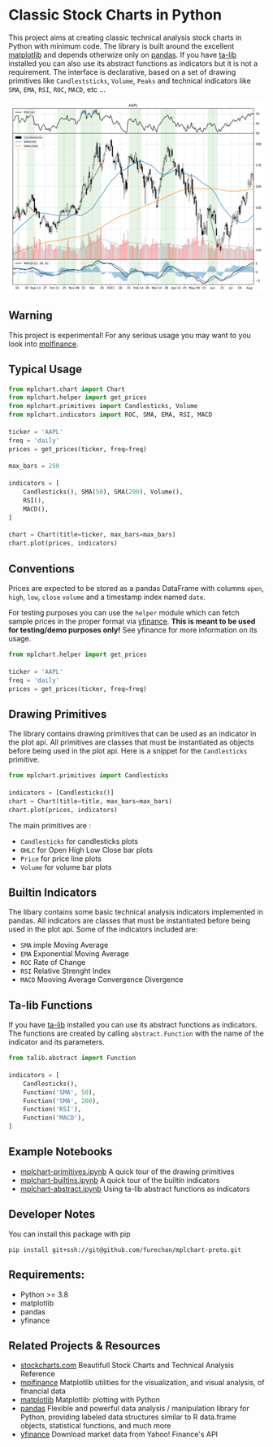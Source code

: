 # Classic Stock Charts in Python

This project aims at creating classic
technical analysis stock charts in Python with minimum code.
The library is built around the excellent 
[matplotlib](https://github.com/matplotlib/matplotlib)
and depends otherwize only on
[pandas](https://github.com/pandas-dev/pandas). If you have
[ta-lib](https://github.com/mrjbq7/ta-lib)
installed you can also use its abstract functions as indicators but it is not a requirement. 
The interface is declarative, based on a set of drawing primitives
like `Candleststicks`, `Volume`, `Peaks`
and technical indicators
like `SMA`, `EMA`, `RSI`, `ROC`, `MACD`, etc ...


![Showcase Chart](/output/showcase.svg "Showcase")


## Warning

This project is experimental! For any serious usage you may want to you look into
[mplfinance](https://pypi.org/project/mplfinance/).


## Typical Usage

```python
from mplchart.chart import Chart
from mplchart.helper import get_prices
from mplchart.primitives import Candlesticks, Volume
from mplchart.indicators import ROC, SMA, EMA, RSI, MACD

ticker = 'AAPL'
freq = 'daily'
prices = get_prices(ticker, freq=freq)

max_bars = 250

indicators = [
    Candlesticks(), SMA(50), SMA(200), Volume(),
    RSI(),
    MACD(),
]

chart = Chart(title=ticker, max_bars=max_bars)
chart.plot(prices, indicators)
```

## Conventions

Prices are expected to be stored as a pandas DataFrame
with columns
`open`, `high`, `low`, `close` `volume`
and a timestamp index 
named `date`.

For testing purposes you can use the `helper` module
which can fetch sample prices in the proper format via
[yfinance](https://github.com/ranaroussi/yfinance).
**This is meant to be used for testing/demo purposes only!**
See yfinance for more information on its usage.

```python
from mplchart.helper import get_prices

ticker = 'AAPL'
freq = 'daily'
prices = get_prices(ticker, freq=freq)
```

## Drawing Primitives

The library contains drawing primitives that can be used as an indicator in the plot api.
All primitives are classes that must be instantiated as objects before being used in the plot api.
Here is a snippet for the `Candlesticks` primitive.

```python
from mplchart.primitives import Candlesticks

indicators = [Candlesticks()]
chart = Chart(title=title, max_bars=max_bars)
chart.plot(prices, indicators)
```
The main primitives are :
- `Candlesticks` for candlesticks plots
- `OHLC` for Open High Low Close bar plots
- `Price` for price line plots
- `Volume` for volume bar plots

## Builtin Indicators

The libary contains some basic technical analysis indicators implemented in pandas.
All indicators are classes that must be instantiated
before being used in the plot api. Some of the indicators included are:
- `SMA` imple Moving Average
- `EMA` Exponential Moving Average
- `ROC` Rate of Change
- `RSI` Relative Strenght Index
- `MACD` Mooving Average Convergence Divergence

## Ta-lib Functions

If you have 
[ta-lib](https://github.com/mrjbq7/ta-lib)
installed you can use its abstract functions as indicators.
The functions are created by calling `abstract.Function` with the name of the indicator and its parameters.

```python
from talib.abstract import Function

indicators = [
    Candlesticks(),
    Function('SMA', 50),
    Function('SMA', 200),
    Function('RSI'),
    Function('MACD'),
]
```


## Example Notebooks

- [mplchart-primitives.ipynb](/examples/mplchart-primitives.ipynb) A quick tour of the drawing primitives 
- [mplchart-builtins.ipynb](/examples/mplchart-builtins.ipynb) A quick tour of the builtin indicators 
- [mplchart-abstract.ipynb](/examples/mplchart-abstract.ipynb) Using ta-lib abstract functions as indicators 


## Developer Notes

You can install this package with pip


```console
pip install git+ssh://git@github.com/furechan/mplchart-proto.git
```

## Requirements:

- Python >= 3.8
- matplotlib
- pandas
- yfinance


## Related Projects & Resources
- [stockcharts.com](https://stockcharts.com/) Beautifull Stock Charts and Technical Analysis Reference
- [mplfinance](https://pypi.org/project/mplfinance/) Matplotlib utilities for the visualization,
and visual analysis, of financial data
- [matplotlib](https://github.com/matplotlib/matplotlib) Matplotlib: plotting with Python
- [pandas](https://github.com/pandas-dev/pandas) Flexible and powerful data analysis / manipulation library
for Python, providing labeled data structures similar to R data.frame objects,
statistical functions, and much more
- [yfinance](https://github.com/ranaroussi/yfinance) Download market data from Yahoo! Finance's API
